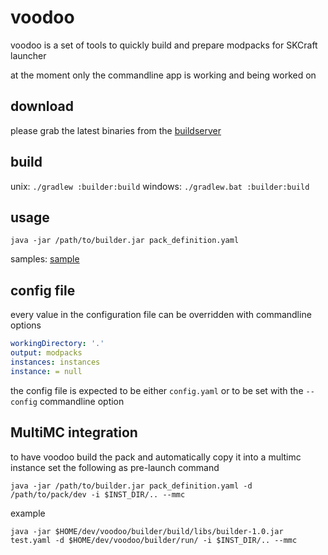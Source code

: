 # voodoo

voodoo is a set of tools to quickly build and prepare modpacks for SKCraft launcher

at the moment only the commandline app is working and being worked on

## download

please grab the latest binaries from the [buildserver](https://ci.elytradev.com/job/elytra/job/voodoo/job/master/)

## build

unix: `./gradlew :builder:build`
windows: `./gradlew.bat :builder:build`

## usage

`java -jar /path/to/builder.jar pack_definition.yaml`

samples: [sample](/samples)

## config file

every value in the configuration file can be overridden with commandline options

```yaml
workingDirectory: '.'
output: modpacks
instances: instances
instance: = null
```

the config file is expected to be either `config.yaml` or to be set with the `--config` commandline option

## MultiMC integration

to have voodoo build the pack and automatically copy it into a multimc instance
set the following as pre-launch command

`java -jar /path/to/builder.jar pack_definition.yaml -d /path/to/pack/dev -i $INST_DIR/.. --mmc`

example

`java -jar $HOME/dev/voodoo/builder/build/libs/builder-1.0.jar test.yaml -d $HOME/dev/voodoo/builder/run/ -i $INST_DIR/.. --mmc`